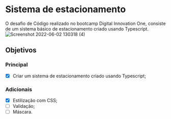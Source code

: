 # Sistema de estacionamento

O desafio de Código realizado no bootcamp Digital Innovation One, consiste de um sistema básico de estacionamento criado usando Typescript.
![Screenshot 2022-06-02 130318 (4)](https://user-images.githubusercontent.com/9398249/171736601-d8e5f9ea-d784-4839-9e73-e239820b30f2.jpg)
## Objetivos

### Principal
- [x] Criar um sistema de estacionamento criado usando Typescript;
### Adicionais
- [x] Estilização com CSS;
- [ ] Validação;
- [ ] Máscara.

